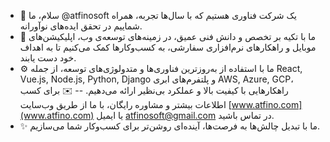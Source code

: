 - 👋 سلام، ما @atfinosoft یک شرکت فناوری هستیم که با سال‌ها تجربه، همراه شماییم در تحقق ایده‌های نوآورانه.
- 🎯 ما با تکیه بر تخصص و دانش فنی عمیق، در زمینه‌های توسعه‌ی وب، اپلیکیشن‌های موبایل و راهکارهای نرم‌افزاری سفارشی، به کسب‌وکارها کمک می‌کنیم تا به اهداف خود دست یابند.
- ⚙️ ما با استفاده از به‌روزترین فناوری‌ها و متدولوژی‌های توسعه، از جمله React, Vue.js, Node.js, Python, Django و پلتفرم‌های ابری AWS, Azure, GCP، راهکارهایی با کیفیت بالا و عملکرد بی‌نظیر ارائه می‌دهیم.
-- ✉️ برای کسب اطلاعات بیشتر و مشاوره رایگان، با ما از طریق وب‌سایت [www.atfino.com](www.atfino.com) یا ایمیل [atfinosoft@gmail.com](atfinosoft@gmail.com) در تماس باشید.
- ✨  ما با تبدیل چالش‌ها به فرصت‌ها، آینده‌ای روشن‌تر برای کسب‌وکار شما می‌سازیم.
